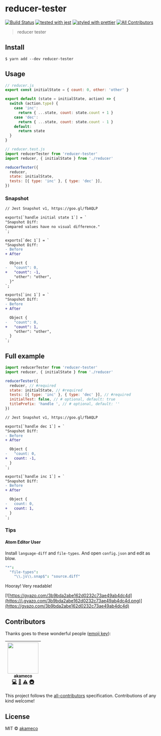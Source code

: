 # reducer-tester

[![Build Status](https://travis-ci.org/akameco/reducer-tester.svg?branch=master)](https://travis-ci.org/akameco/reducer-tester)
[![tested with jest](https://img.shields.io/badge/tested_with-jest-99424f.svg)](https://github.com/facebook/jest)
[![styled with prettier](https://img.shields.io/badge/styled_with-prettier-ff69b4.svg)](https://github.com/prettier/prettier)
[![All Contributors](https://img.shields.io/badge/all_contributors-1-orange.svg?style=flat-square)](#contributors)

> reducer tester

## Install

```
$ yarn add --dev reducer-tester
```

## Usage

```js
// reducer.js
export const initialState = { count: 0, other: 'other' }

export default (state = initialState, action) => {
  switch (action.type) {
    case 'inc':
      return { ...state, count: state.count + 1 }
    case 'dec':
      return { ...state, count: state.count - 1 }
    default:
      return state
  }
}

// reducer.test.js
import reducerTester from 'reducer-tester'
import reducer, { initialState } from './reducer'

reducerTester({
  reducer,
  state: initialState,
  tests: [{ type: 'inc' }, { type: 'dec' }],
})
```

### Snapshot

```diff
// Jest Snapshot v1, https://goo.gl/fbAQLP

exports[`handle initial state 1`] = `
"Snapshot Diff:
Compared values have no visual difference."
`;

exports[`dec 1`] = `
"Snapshot Diff:
- Before
+ After

  Object {
-   "count": 0,
+   "count": -1,
    "other": "other",
  }"
`;

exports[`inc 1`] = `
"Snapshot Diff:
- Before
+ After

  Object {
-   "count": 0,
+   "count": 1,
    "other": "other",
  }
`;
```

## Full example

```js
import reducerTester from 'reducer-tester'
import reducer, { initialState } from './reducer'

reducerTester({
  reducer, // #required
  state: initialState, // #required
  tests: [{ type: 'inc' }, { type: 'dec' }], // #required
  initialTest: false, // # optional, default: true
  titlePrefix: 'handle ', // # optional, default: ''
})
```

```diff
// Jest Snapshot v1, https://goo.gl/fbAQLP

exports[`handle dec 1`] = `
"Snapshot Diff:
- Before
+ After

  Object {
-   "count: 0,
+   count: -1,
  }
`;

exports[`handle inc 1`] = `
"Snapshot Diff:
- Before
+ After

  Object {
-   count: 0,
+   count: 1,
  }
`;
```

### Tips

#### Atom Editor User

Install `language-diff` and `file-types`. And open `config.json` and edit as blow.

```cson
"*":
  "file-types":
    "\\.js\\.snap$": "source.diff"
```

Hooray! Very readable!

[![https://gyazo.com/3b9bda2abe162d0232c73ae49ab4dc4d](https://i.gyazo.com/3b9bda2abe162d0232c73ae49ab4dc4d.png)](https://gyazo.com/3b9bda2abe162d0232c73ae49ab4dc4d)

## Contributors

Thanks goes to these wonderful people ([emoji key](https://github.com/kentcdodds/all-contributors#emoji-key)):

<!-- ALL-CONTRIBUTORS-LIST:START - Do not remove or modify this section -->

<!-- prettier-ignore -->
| [<img src="https://avatars2.githubusercontent.com/u/4002137?v=4" width="100px;"/><br /><sub>akameco</sub>](http://akameco.github.io)<br />[💻](https://github.com/akameco/reducer-tester/commits?author=akameco "Code") [📖](https://github.com/akameco/reducer-tester/commits?author=akameco "Documentation") [⚠️](https://github.com/akameco/reducer-tester/commits?author=akameco "Tests") [🚇](#infra-akameco "Infrastructure (Hosting, Build-Tools, etc)") |
| :---: |

<!-- ALL-CONTRIBUTORS-LIST:END -->

This project follows the [all-contributors](https://github.com/kentcdodds/all-contributors) specification. Contributions of any kind welcome!

## License

MIT © [akameco](http://akameco.github.io)
